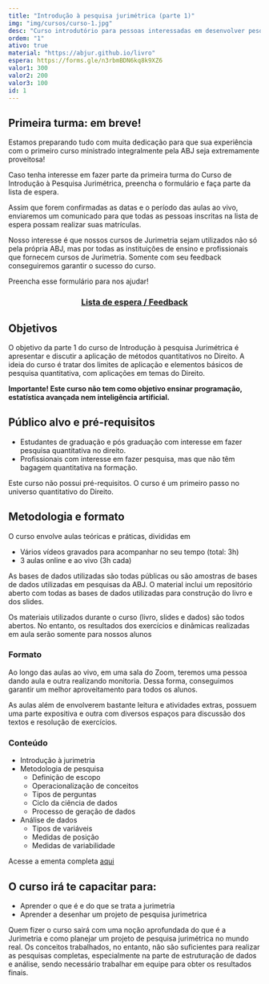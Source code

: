 ```yaml
---
title: "Introdução à pesquisa jurimétrica (parte 1)"
img: "img/cursos/curso-1.jpg"
desc: "Curso introdutório para pessoas interessadas em desenvolver pesquisas jurimétricas, parte 1."
ordem: "1"
ativo: true
material: "https://abjur.github.io/livro"
espera: https://forms.gle/n3rbmBDN6kq8k9XZ6
valor1: 300
valor2: 200
valor3: 100
id: 1
---
```


## Primeira turma: em breve!

Estamos preparando tudo com muita dedicação para que sua experiência com o primeiro curso ministrado integralmente pela ABJ seja extremamente proveitosa!

Caso tenha interesse em fazer parte da primeira turma do Curso de Introdução à Pesquisa Jurimétrica, preencha o formulário e faça parte da lista de espera.

Assim que forem confirmadas as datas e o período das aulas ao vivo, enviaremos um comunicado para que todas as pessoas inscritas na lista de espera possam realizar suas matrículas.

Nosso interesse é que nossos cursos de Jurimetria sejam utilizados não só pela própria ABJ, mas por todas as instituições de ensino e profissionais que fornecem cursos de Jurimetria. Somente com seu feedback conseguiremos garantir o sucesso do curso.

Preencha esse formulário para nos ajudar!

<div align="center">
<h3><a href="https://forms.gle/n3rbmBDN6kq8k9XZ6" target="_blank">Lista de espera / Feedback</a></h3>
</div>

## Objetivos

O objetivo da parte 1 do curso de Introdução à pesquisa Jurimétrica é apresentar e discutir a aplicação de métodos quantitativos no Direito. A ideia do curso é tratar dos limites de aplicação e elementos básicos de pesquisa quantitativa, com aplicações em temas do Direito.

**Importante! Este curso não tem como objetivo ensinar programação, estatística avançada nem inteligência artificial.**

## Público alvo e pré-requisitos

- Estudantes de graduação e pós graduação com interesse em fazer pesquisa quantitativa no direito.
- Profissionais com interesse em fazer pesquisa, mas que não têm bagagem quantitativa na formação.

Este curso não possui pré-requisitos. O curso é um primeiro passo no universo quantitativo do Direito.

## Metodologia e formato

O curso envolve aulas teóricas e práticas, divididas em

- Vários vídeos gravados para acompanhar no seu tempo (total: 3h)
- 3 aulas online e ao vivo (3h cada)

As bases de dados utilizadas são todas públicas ou são amostras de bases de dados utilizadas em pesquisas da ABJ. O material inclui um repositório aberto com todas as bases de dados utilizadas para construção do livro e dos slides.

Os materiais utilizados durante o curso (livro, slides e dados) são todos abertos. No entanto, os resultados dos exercícios e dinâmicas realizadas em aula serão somente para nossos alunos

### Formato

Ao longo das aulas ao vivo, em uma sala do Zoom, teremos uma pessoa dando aula e outra realizando monitoria. Dessa forma, conseguimos garantir um melhor aproveitamento para todos os alunos.

As aulas além de envolverem bastante leitura e atividades extras, possuem uma parte expositiva e outra com diversos espaços para discussão dos textos e resolução de exercícios.

### Conteúdo

- Introdução à jurimetria
- Metodologia de pesquisa
    - Definição de escopo
    - Operacionalização de conceitos
    - Tipos de perguntas
    - Ciclo da ciência de dados
    - Processo de geração de dados
- Análise de dados
    - Tipos de variáveis
    - Medidas de posição
    - Medidas de variabilidade

Acesse a ementa completa <a href="https://docs.google.com/document/d/1pHF1qUjupkkPQYrHgySC1y3qyVKoERETdDbs1t_Aruc/edit?usp=sharing" target="_blank">aqui </a>

## O curso irá te capacitar para:

- Aprender o que é e do que se trata a jurimetria
- Aprender a desenhar um projeto de pesquisa jurimetrica

Quem fizer o curso sairá com uma noção aprofundada do que é a Jurimetria e como planejar um projeto de pesquisa jurimétrica no mundo real. Os conceitos trabalhados, no entanto, não são suficientes para realizar as pesquisas completas, especialmente na parte de estruturação de dados e análise, sendo necessário trabalhar em equipe para obter os resultados finais.


